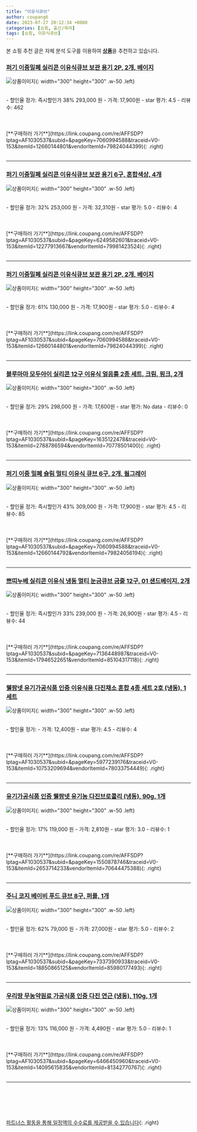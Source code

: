 ```yaml
---
title: "이유식큐브"
author: coupang6
date: 2023-07-27 20:12:34 +0800
categories: [쇼핑, 출산/육아]
tags: [쇼핑, 이유식큐브]
---
```


본 쇼핑 추천 글은 자체 분석 도구를 이용하여 [**상품**](https://link.coupang.com/a/bao1ui)을 추천하고 있습니다.

### [퍼기 이중밀폐 실리콘 이유식큐브 보관 용기 2P, 2개, 베이지](https://link.coupang.com/re/AFFSDP?lptag=AF1030537&subid=&pageKey=7060994588&traceid=V0-153&itemId=12660144801&vendorItemId=79824044399)

![상품이미지](https://thumbnail6.coupangcdn.com/thumbnails/remote/230x230ex/image/vendor_inventory/3a3c/14cbe61be4f8efc53b12d6484afd69458c8fc7a4dc243903de3ed6a15889.jpg){: width="300" height="300" .w-50 .left}


<br>
- 할인율 정가: 즉시할인가 38%  293,000   원
- 가격: 17,900원
- star 평가: 4.5
- 리뷰수: 462
<br>
<br>
<br>
<br>
[**구매하러 가기**](https://link.coupang.com/re/AFFSDP?lptag=AF1030537&subid=&pageKey=7060994588&traceid=V0-153&itemId=12660144801&vendorItemId=79824044399){: .right}
<br>
<br>

---

### [퍼기 이중밀폐 실리콘 이유식큐브 보관 용기 6구, 혼합색상, 4개](https://link.coupang.com/re/AFFSDP?lptag=AF1030537&subid=&pageKey=6249582601&traceid=V0-153&itemId=12277913667&vendorItemId=79981423524)

![상품이미지](https://thumbnail8.coupangcdn.com/thumbnails/remote/230x230ex/image/vendor_inventory/73aa/dac40e658ca91a67b8e68404e1139e12c98411c54145ff5fff222982eb20.jpg){: width="300" height="300" .w-50 .left}


<br>
- 할인율 정가: 32%  253,000   원
- 가격: 32,310원
- star 평가: 5.0
- 리뷰수: 4
<br>
<br>
<br>
<br>
[**구매하러 가기**](https://link.coupang.com/re/AFFSDP?lptag=AF1030537&subid=&pageKey=6249582601&traceid=V0-153&itemId=12277913667&vendorItemId=79981423524){: .right}
<br>
<br>

---

### [퍼기 이중밀폐 실리콘 이유식큐브 보관 용기 2P, 2개, 베이지](https://link.coupang.com/re/AFFSDP?lptag=AF1030537&subid=&pageKey=7060994588&traceid=V0-153&itemId=12660144801&vendorItemId=79824044399)

![상품이미지](https://thumbnail6.coupangcdn.com/thumbnails/remote/230x230ex/image/vendor_inventory/3a3c/14cbe61be4f8efc53b12d6484afd69458c8fc7a4dc243903de3ed6a15889.jpg){: width="300" height="300" .w-50 .left}


<br>
- 할인율 정가: 61%  130,000   원
- 가격: 17,900원
- star 평가: 5.0
- 리뷰수: 4
<br>
<br>
<br>
<br>
[**구매하러 가기**](https://link.coupang.com/re/AFFSDP?lptag=AF1030537&subid=&pageKey=7060994588&traceid=V0-153&itemId=12660144801&vendorItemId=79824044399){: .right}
<br>
<br>

---

### [블루마마 모두아이 실리콘 12구 이유식 얼음틀 2종 세트, 크림, 핑크, 2개](https://link.coupang.com/re/AFFSDP?lptag=AF1030537&subid=&pageKey=1635122478&traceid=V0-153&itemId=2788786594&vendorItemId=70778501400)

![상품이미지](https://thumbnail10.coupangcdn.com/thumbnails/remote/230x230ex/image/retail/images/2980436528208884-6c2658af-c8ae-4e05-8fa0-ec3fce7870d5.jpg){: width="300" height="300" .w-50 .left}


<br>
- 할인율 정가: 29%  298,000   원
- 가격: 17,600원
- star 평가: No data
- 리뷰수: 0
<br>
<br>
<br>
<br>
[**구매하러 가기**](https://link.coupang.com/re/AFFSDP?lptag=AF1030537&subid=&pageKey=1635122478&traceid=V0-153&itemId=2788786594&vendorItemId=70778501400){: .right}
<br>
<br>

---

### [퍼기 이중 밀폐 슬림 멀티 이유식 큐브 6구, 2개, 웜그레이](https://link.coupang.com/re/AFFSDP?lptag=AF1030537&subid=&pageKey=7060994588&traceid=V0-153&itemId=12660144792&vendorItemId=79824056194)

![상품이미지](https://thumbnail9.coupangcdn.com/thumbnails/remote/230x230ex/image/vendor_inventory/cb75/17aafdb0cfba5231635ae3c73aaf16ae00aecfa4e1b30800aab981c4c342.jpg){: width="300" height="300" .w-50 .left}


<br>
- 할인율 정가: 즉시할인가 43%  309,000   원
- 가격: 17,900원
- star 평가: 4.5
- 리뷰수: 85
<br>
<br>
<br>
<br>
[**구매하러 가기**](https://link.coupang.com/re/AFFSDP?lptag=AF1030537&subid=&pageKey=7060994588&traceid=V0-153&itemId=12660144792&vendorItemId=79824056194){: .right}
<br>
<br>

---

### [쁘띠누베 실리콘 이유식 냉동 멀티 눈금큐브 금줄 12구, 01 샌드베이지, 2개](https://link.coupang.com/re/AFFSDP?lptag=AF1030537&subid=&pageKey=7136448987&traceid=V0-153&itemId=17946522651&vendorItemId=85104317118)

![상품이미지](https://thumbnail10.coupangcdn.com/thumbnails/remote/230x230ex/image/rs_quotation_api/sore50f4/a61ca6012c7746d68b697b7f4f867dd4.jpg){: width="300" height="300" .w-50 .left}


<br>
- 할인율 정가: 즉시할인가 33%  239,000   원
- 가격: 26,900원
- star 평가: 4.5
- 리뷰수: 44
<br>
<br>
<br>
<br>
[**구매하러 가기**](https://link.coupang.com/re/AFFSDP?lptag=AF1030537&subid=&pageKey=7136448987&traceid=V0-153&itemId=17946522651&vendorItemId=85104317118){: .right}
<br>
<br>

---

### [웰팜넷 유기가공식품 인증 이유식용 다진채소 혼합 4종 세트 2호 (냉동), 1세트](https://link.coupang.com/re/AFFSDP?lptag=AF1030537&subid=&pageKey=5977239176&traceid=V0-153&itemId=10753209694&vendorItemId=78033754449)

![상품이미지](https://thumbnail8.coupangcdn.com/thumbnails/remote/230x230ex/image/retail/images/2021/07/19/10/2/53ad6661-1061-49b8-ae8b-4c4730fd5ee5.jpg){: width="300" height="300" .w-50 .left}


<br>
- 할인율 정가: 
- 가격: 12,400원
- star 평가: 4.5
- 리뷰수: 4
<br>
<br>
<br>
<br>
[**구매하러 가기**](https://link.coupang.com/re/AFFSDP?lptag=AF1030537&subid=&pageKey=5977239176&traceid=V0-153&itemId=10753209694&vendorItemId=78033754449){: .right}
<br>
<br>

---

### [유기가공식품 인증 웰팜넷 유기농 다진브로콜리 (냉동), 90g, 1개](https://link.coupang.com/re/AFFSDP?lptag=AF1030537&subid=&pageKey=1550878746&traceid=V0-153&itemId=2653714233&vendorItemId=70644475388)

![상품이미지](https://thumbnail10.coupangcdn.com/thumbnails/remote/230x230ex/image/retail/images/2020/05/06/11/4/03aa3a72-8a52-403b-a46d-d0df8004b7bd.jpg){: width="300" height="300" .w-50 .left}


<br>
- 할인율 정가: 17%  119,000   원
- 가격: 2,810원
- star 평가: 3.0
- 리뷰수: 1
<br>
<br>
<br>
<br>
[**구매하러 가기**](https://link.coupang.com/re/AFFSDP?lptag=AF1030537&subid=&pageKey=1550878746&traceid=V0-153&itemId=2653714233&vendorItemId=70644475388){: .right}
<br>
<br>

---

### [주니 코지 베이비 푸드 큐브 8구, 퍼플, 1개](https://link.coupang.com/re/AFFSDP?lptag=AF1030537&subid=&pageKey=7337390933&traceid=V0-153&itemId=18850865125&vendorItemId=85980177493)

![상품이미지](https://thumbnail10.coupangcdn.com/thumbnails/remote/230x230ex/image/retail/images/2023/05/16/11/8/d5298648-58dc-430d-8191-7d5c26d27099.jpg){: width="300" height="300" .w-50 .left}


<br>
- 할인율 정가: 62%  79,000   원
- 가격: 27,000원
- star 평가: 5.0
- 리뷰수: 2
<br>
<br>
<br>
<br>
[**구매하러 가기**](https://link.coupang.com/re/AFFSDP?lptag=AF1030537&subid=&pageKey=7337390933&traceid=V0-153&itemId=18850865125&vendorItemId=85980177493){: .right}
<br>
<br>

---

### [우리땅 무농약원료 가공식품 인증 다진 연근 (냉동), 110g, 1개](https://link.coupang.com/re/AFFSDP?lptag=AF1030537&subid=&pageKey=6466450960&traceid=V0-153&itemId=14095615835&vendorItemId=81342770767)

![상품이미지](https://thumbnail10.coupangcdn.com/thumbnails/remote/230x230ex/image/retail/images/2022/04/13/14/4/8b816854-6dc7-4820-9969-4d5c2c8c757e.jpg){: width="300" height="300" .w-50 .left}


<br>
- 할인율 정가: 13%  116,000   원
- 가격: 4,490원
- star 평가: 5.0
- 리뷰수: 1
<br>
<br>
<br>
<br>
[**구매하러 가기**](https://link.coupang.com/re/AFFSDP?lptag=AF1030537&subid=&pageKey=6466450960&traceid=V0-153&itemId=14095615835&vendorItemId=81342770767){: .right}
<br>
<br>

---
<br><br><br><br><br> [파트너스 활동을 통해 일정액의 수수료를 제공받을 수 있습니다](https://link.coupang.com/a/bao1ui){: .right}